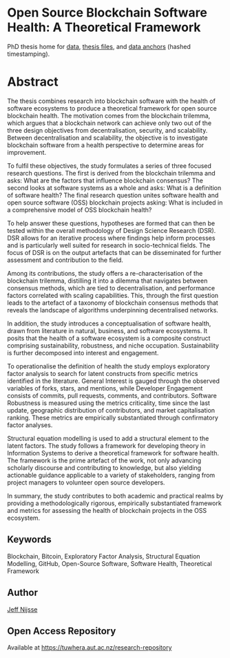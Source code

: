 # Open Source Blockchain Software Health: A Theoretical Framework
PhD thesis home for [data](/data), [thesis files](/thesis), and [data anchors](/data-anchor) (hashed timestamping).

# Abstract
The thesis combines research into blockchain software with the health of software ecosystems to produce a theoretical framework for open source blockchain health. The motivation comes from the blockchain trilemma, which argues that a blockchain network can achieve only two out of the three design objectives from decentralisation, security, and scalability. Between decentralisation and scalability, the objective is to investigate blockchain software from a health perspective to determine areas for improvement.

To fulfil these objectives, the study formulates a series of three focused research questions. The first is derived from the blockchain trilemma and asks: What are the factors that influence blockchain consensus? The second looks at software systems as a whole and asks: What is a definition of software health? The final research question unites software health and open source software (OSS) blockchain projects asking: What is included in a comprehensive model of OSS blockchain health?

To help answer these questions, hypotheses are formed that can then be tested within the overall methodology of Design Science Research (DSR). DSR allows for an iterative process where findings help inform processes and is particularly well suited for research in socio-technical fields. The focus of DSR is on the output artefacts that can be disseminated for further assessment and contribution to the field.

Among its contributions, the study offers a re-characterisation of the blockchain trilemma, distilling it into a dilemma that navigates between consensus methods, which are tied to decentralisation, and performance factors correlated with scaling capabilities. This, through the first question leads to the artefact of a taxonomy of blockchain consensus methods that reveals the landscape of algorithms underpinning decentralised networks.

In addition, the study introduces a conceptualisation of software health, drawn from literature in natural, business, and software ecosystems. It posits that the health of a software ecosystem is a composite construct comprising sustainability, robustness, and niche occupation. Sustainability is further decomposed into interest and engagement.

To operationalise the definition of health the study employs exploratory factor analysis to search for latent constructs from specific metrics identified in the literature. General Interest is gauged through the observed variables of forks, stars, and mentions, while Developer Engagement consists of commits, pull requests, comments, and contributors. Software Robustness is measured using the metrics criticality, time since the last update, geographic distribution of contributors, and market capitalisation ranking. These metrics are empirically substantiated through confirmatory factor analyses.

Structural equation modelling is used to add a structural element to the latent factors. The study follows a framework for developing theory in Information Systems to derive a theoretical framework for software health. The framework is the prime artefact of the work, not only advancing scholarly discourse and contributing to knowledge, but also yielding actionable guidance applicable to a variety of stakeholders, ranging from project managers to volunteer open source developers.

In summary, the study contributes to both academic and practical realms by providing a methodologically rigorous, empirically substantiated framework and metrics for assessing the health of blockchain projects in the OSS ecosystem.

## Keywords
Blockchain, Bitcoin, Exploratory Factor Analysis, Structural Equation Modelling, GitHub, Open-Source Software, Software Health, Theoretical Framework

## Author
[Jeff Nijsse](https://academics.aut.ac.nz/jeff.nijsse/about)

## Open Access Repository
Available at https://tuwhera.aut.ac.nz/research-repository 
